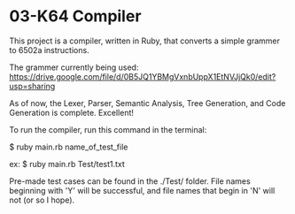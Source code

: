 03-K64 Compiler
===============

This project is a compiler, written in Ruby, that converts a simple grammer to 6502a instructions.

The grammer currently being used: https://drive.google.com/file/d/0B5JQ1YBMgVxnbUppX1EtNVJjQk0/edit?usp=sharing


As of now, the Lexer, Parser, Semantic Analysis, Tree Generation, and Code Generation is complete. Excellent!


To run the compiler, run this command in the terminal:

$ ruby main.rb name_of_test_file

ex: $ ruby main.rb Test/test1.txt 



Pre-made test cases can be found in the ./Test/ folder. File names beginning with 'Y' will be successful, and file names that begin in 'N' will not (or so I hope).

